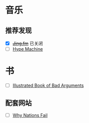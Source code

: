 # 音乐

## 推荐发现

- [X] ~~[Jing.fm](http://jing.fm)~~ 已关闭
- [ ] [Hype Machine](http://hypem.com/)

# 书

- [ ] [Illustrated Book of Bad Arguments](https://bookofbadarguments.com/?view=flipbook)

## 配套网站

- [ ] [Why Nations Fail](http://whynationsfail.com/)
